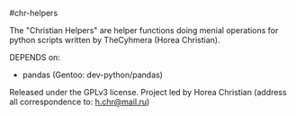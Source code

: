 #chr-helpers

The "Christian Helpers" are helper functions doing menial operations for python scripts written by TheCyhmera (Horea Christian).

DEPENDS on:

* pandas (Gentoo: dev-python/pandas) 

Released under the GPLv3 license.
Project led by Horea Christian (address all correspondence to: h.chr@mail.ru)

